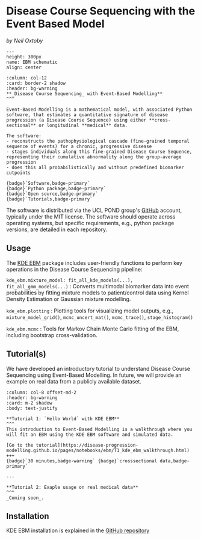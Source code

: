 # Disease Course Sequencing with the Event Based Model
_by Neil Oxtoby_

```{figure} ../../../_static/img/ebm.png
---
height: 300px
name: EBM schematic
align: center
```


````{panels}
:column: col-12
:card: border-2 shadow
:header: bg-warning
**_Disease Course Sequencing_ with Event-Based Modelling**
^^^

Event-Based Modelling is a mathematical model, with associated Python software, that estimates a quantitative signature of disease progression (a Disease Course Sequence) using either **cross-sectional** or longitudinal **medical** data.

The software:
- reconstructs the pathophysiological cascade (fine-grained temporal sequence of events) for a chronic, progressive disease
- stages individuals along this fine-grained Disease Course Sequence, representing their cumulative abnormality along the group-average progression
- does this all probabilistically and without predefined biomarker cutpoints

{badge}`Software,badge-primary`
{badge}`Python package,badge-primary`
{badge}`Open source,badge-primary`
{badge}`Tutorials,badge-primary`
````

The software is distributed via the UCL POND group's [GitHub](https://github.com/ucl-pond) account, typically under the MIT license. The software should operate across operating systems, but specific requirements, e.g., python package versions, are detailed in each repository.

## **Usage**

The [KDE EBM](https://github.com/ucl-pond/kde_ebm) package includes user-friendly functions to perform key operations in the Disease Course Sequencing pipeline:

`kde_ebm.mixture_model: fit_all_kde_models(...), fit_all_gmm_models(...)`
: Converts multimodal biomarker data into event probabilities by fitting mixture models to patient/control data using Kernel Density Estimation or Gaussian mixture modelling.

`kde_ebm.plotting`
: Plotting tools for visualizing model outputs, e.g., `mixture_model_grid()`, `mcmc_uncert_mat()`, `mcmc_trace()`, `stage_histogram()`

`kde_ebm.mcmc`
: Tools for Markov Chain Monte Carlo fitting of the EBM, including bootstrap cross-validation.

## **Tutorial(s)**

We have developed an introductory tutorial to understand Disease Course Sequencing using Event-Based Modelling. In future, we will provide an example on real data from a publicly available dataset.

````{panels}
:column: col-8 offset-md-2
:header: bg-warning
:card: m-2 shadow
:body: text-justify

**Tutorial 1: `Hello World` with KDE EBM**
^^^
This introduction to Event-Based Modelling is a walkthrough where you will fit an EBM using the KDE EBM software and simulated data.

[Go to the tutorial](https://disease-progression-modelling.github.io/pages/notebooks/ebm/T1_kde_ebm_walkthrough.html)
+++
{badge}`30 minutes,badge-warning` {badge}`crosssectional data,badge-primary`

---

**Tutorial 2: Exaple usage on real medical data**
^^^
_Coming soon_.
````

## **Installation**

KDE EBM installation is explained in the [GitHub repository](https://github.com/ucl-pond/kde_ebm)
